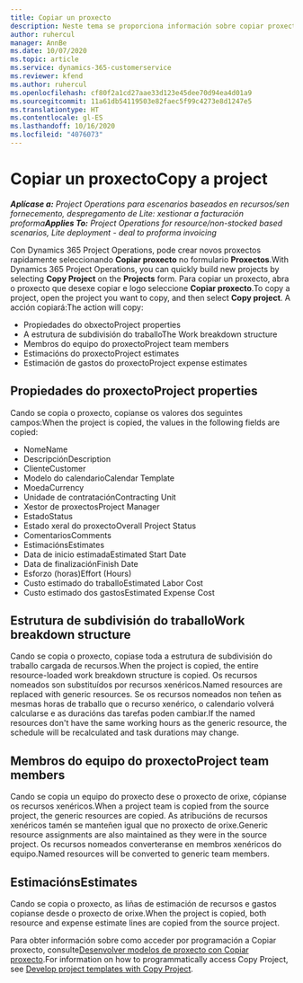 ```yaml
---
title: Copiar un proxecto
description: Neste tema se proporciona información sobre copiar proxectos en Dynamics 365 Project Operations.
author: ruhercul
manager: AnnBe
ms.date: 10/07/2020
ms.topic: article
ms.service: dynamics-365-customerservice
ms.reviewer: kfend
ms.author: ruhercul
ms.openlocfilehash: cf80f2a1cd27aae33d123e45dee70d94ea4d01a9
ms.sourcegitcommit: 11a61db54119503e82faec5f99c4273e8d1247e5
ms.translationtype: HT
ms.contentlocale: gl-ES
ms.lasthandoff: 10/16/2020
ms.locfileid: "4076073"
---
```

# <a name="copy-a-project"></a><span data-ttu-id="193e5-103">Copiar un proxecto</span><span class="sxs-lookup"><span data-stu-id="193e5-103">Copy a project</span></span>

<span data-ttu-id="193e5-104">_**Aplícase a:** Project Operations para escenarios baseados en recursos/sen fornecemento, despregamento de Lite: xestionar a facturación proforma_</span><span class="sxs-lookup"><span data-stu-id="193e5-104">_**Applies To:** Project Operations for resource/non-stocked based scenarios, Lite deployment - deal to proforma invoicing_</span></span>

<span data-ttu-id="193e5-105">Con Dynamics 365 Project Operations, pode crear novos proxectos rapidamente seleccionando **Copiar proxecto** no formulario **Proxectos**.</span><span class="sxs-lookup"><span data-stu-id="193e5-105">With Dynamics 365 Project Operations, you can quickly build new projects by selecting **Copy Project** on the **Projects** form.</span></span> <span data-ttu-id="193e5-106">Para copiar un proxecto, abra o proxecto que desexe copiar e logo seleccione **Copiar proxecto**.</span><span class="sxs-lookup"><span data-stu-id="193e5-106">To copy a project, open the project you want to copy, and then select **Copy project**.</span></span> <span data-ttu-id="193e5-107">A acción copiará:</span><span class="sxs-lookup"><span data-stu-id="193e5-107">The action will copy:</span></span>

- <span data-ttu-id="193e5-108">Propiedades do obxecto</span><span class="sxs-lookup"><span data-stu-id="193e5-108">Project properties</span></span>
- <span data-ttu-id="193e5-109">A estrutura de subdivisión do traballo</span><span class="sxs-lookup"><span data-stu-id="193e5-109">The Work breakdown structure</span></span>
- <span data-ttu-id="193e5-110">Membros do equipo do proxecto</span><span class="sxs-lookup"><span data-stu-id="193e5-110">Project team members</span></span>
- <span data-ttu-id="193e5-111">Estimacións do proxecto</span><span class="sxs-lookup"><span data-stu-id="193e5-111">Project estimates</span></span>
- <span data-ttu-id="193e5-112">Estimación de gastos do proxecto</span><span class="sxs-lookup"><span data-stu-id="193e5-112">Project expense estimates</span></span>

## <a name="project-properties"></a><span data-ttu-id="193e5-113">Propiedades do proxecto</span><span class="sxs-lookup"><span data-stu-id="193e5-113">Project properties</span></span>

<span data-ttu-id="193e5-114">Cando se copia o proxecto, copianse os valores dos seguintes campos:</span><span class="sxs-lookup"><span data-stu-id="193e5-114">When the project is copied, the values in the following fields are copied:</span></span>

- <span data-ttu-id="193e5-115">Nome</span><span class="sxs-lookup"><span data-stu-id="193e5-115">Name</span></span>
- <span data-ttu-id="193e5-116">Descripción</span><span class="sxs-lookup"><span data-stu-id="193e5-116">Description</span></span>
- <span data-ttu-id="193e5-117">Cliente</span><span class="sxs-lookup"><span data-stu-id="193e5-117">Customer</span></span>
- <span data-ttu-id="193e5-118">Modelo do calendario</span><span class="sxs-lookup"><span data-stu-id="193e5-118">Calendar Template</span></span>
- <span data-ttu-id="193e5-119">Moeda</span><span class="sxs-lookup"><span data-stu-id="193e5-119">Currency</span></span>
- <span data-ttu-id="193e5-120">Unidade de contratación</span><span class="sxs-lookup"><span data-stu-id="193e5-120">Contracting Unit</span></span>
- <span data-ttu-id="193e5-121">Xestor de proxectos</span><span class="sxs-lookup"><span data-stu-id="193e5-121">Project Manager</span></span>
- <span data-ttu-id="193e5-122">Estado</span><span class="sxs-lookup"><span data-stu-id="193e5-122">Status</span></span>
- <span data-ttu-id="193e5-123">Estado xeral do proxecto</span><span class="sxs-lookup"><span data-stu-id="193e5-123">Overall Project Status</span></span>
- <span data-ttu-id="193e5-124">Comentarios</span><span class="sxs-lookup"><span data-stu-id="193e5-124">Comments</span></span>
- <span data-ttu-id="193e5-125">Estimacións</span><span class="sxs-lookup"><span data-stu-id="193e5-125">Estimates</span></span>
- <span data-ttu-id="193e5-126">Data de inicio estimada</span><span class="sxs-lookup"><span data-stu-id="193e5-126">Estimated Start Date</span></span>
- <span data-ttu-id="193e5-127">Data de finalización</span><span class="sxs-lookup"><span data-stu-id="193e5-127">Finish Date</span></span>
- <span data-ttu-id="193e5-128">Esforzo (horas)</span><span class="sxs-lookup"><span data-stu-id="193e5-128">Effort (Hours)</span></span>
- <span data-ttu-id="193e5-129">Custo estimado do traballo</span><span class="sxs-lookup"><span data-stu-id="193e5-129">Estimated Labor Cost</span></span>
- <span data-ttu-id="193e5-130">Custo estimado dos gastos</span><span class="sxs-lookup"><span data-stu-id="193e5-130">Estimated Expense Cost</span></span>

## <a name="work-breakdown-structure"></a><span data-ttu-id="193e5-131">Estrutura de subdivisión do traballo</span><span class="sxs-lookup"><span data-stu-id="193e5-131">Work breakdown structure</span></span>

<span data-ttu-id="193e5-132">Cando se copia o proxecto, copiase toda a estrutura de subdivisión do traballo cargada de recursos.</span><span class="sxs-lookup"><span data-stu-id="193e5-132">When the project is copied, the entire resource-loaded work breakdown structure is copied.</span></span> <span data-ttu-id="193e5-133">Os recursos nomeados son substituídos por recursos xenéricos.</span><span class="sxs-lookup"><span data-stu-id="193e5-133">Named resources are replaced with generic resources.</span></span> <span data-ttu-id="193e5-134">Se os recursos nomeados non teñen as mesmas horas de traballo que o recurso xenérico, o calendario volverá calcularse e as duracións das tarefas poden cambiar.</span><span class="sxs-lookup"><span data-stu-id="193e5-134">If the named resources don't have the same working hours as the generic resource, the schedule will be recalculated and task durations may change.</span></span>

## <a name="project-team-members"></a><span data-ttu-id="193e5-135">Membros do equipo do proxecto</span><span class="sxs-lookup"><span data-stu-id="193e5-135">Project team members</span></span>

<span data-ttu-id="193e5-136">Cando se copia un equipo do proxecto dese o proxecto de orixe, cópianse os recursos xenéricos.</span><span class="sxs-lookup"><span data-stu-id="193e5-136">When a project team is copied from the source project, the generic resources are copied.</span></span> <span data-ttu-id="193e5-137">As atribucións de recursos xenéricos tamén se manteñen igual que no proxecto de orixe.</span><span class="sxs-lookup"><span data-stu-id="193e5-137">Generic resource assignments are also maintained as they were in the source project.</span></span> <span data-ttu-id="193e5-138">Os recursos nomeados converteranse en membros xenéricos do equipo.</span><span class="sxs-lookup"><span data-stu-id="193e5-138">Named resources will be converted to generic team members.</span></span>

## <a name="estimates"></a><span data-ttu-id="193e5-139">Estimacións</span><span class="sxs-lookup"><span data-stu-id="193e5-139">Estimates</span></span>

<span data-ttu-id="193e5-140">Cando se copia o proxecto, as liñas de estimación de recursos e gastos copianse desde o proxecto de orixe.</span><span class="sxs-lookup"><span data-stu-id="193e5-140">When the project is copied, both resource and expense estimate lines are copied from the source project.</span></span> 

<span data-ttu-id="193e5-141">Para obter información sobre como acceder por programación a Copiar proxecto, consulte[Desenvolver modelos de proxecto con Copiar proxecto](dev-copy-project.md).</span><span class="sxs-lookup"><span data-stu-id="193e5-141">For information on how to programmatically access Copy Project, see [Develop project templates with Copy Project](dev-copy-project.md).</span></span>
